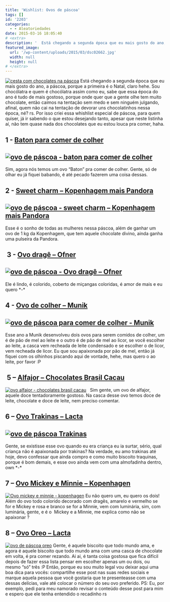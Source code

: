 ```yaml
---
title: 'Wishlist: Ovos de páscoa'
tags: []
id: '2203'
categories:
  - - Aleatoriedades
date: 2015-03-16 18:05:40
# <extra>
description: '  Está chegando a segunda época que eu mais gosto do ano, a páscoa, porque a primeira é o Natal, claro hehe. Sou chocólatra e quem é chocólatra assim como eu, sabe que essa época do ano é tudo de mais gostoso, porque onde quer que a gente olhe tem muito chocolate, então caímos na tentação sem medo e sem ninguém julgando, afinal, quem não cai na tentação de devorar uns chocolatinhos nessa época, né? rs. Por isso criei essa whishlist especial de páscoa, para quem quiser, já ir sabendo o que estou desejando tanto, apesar que neste listinha aí, não tem quase nada dos chocolates que eu estou louca pra comer, haha. 1 &#8211; Baton para comer de colher Sim, agora nós temos um ovo “Baton” pra comer de colher. Gente, só de olhar eu já fiquei babando, é &hellip;'
featured_image: 
  url: '/wp-content/uploads/2015/03/dsc02662.jpg'
  width: null
  height: null
# </extra>
---
```

[![cesta com chocolates na páscoa ](/wp-content/uploads/2015/03/dsc02662.jpg)](/wp-content/uploads/2015/03/dsc02662.jpg)  Está chegando a segunda época que eu mais gosto do ano, a páscoa, porque a primeira é o Natal, claro hehe. Sou chocólatra e quem é chocólatra assim como eu, sabe que essa época do ano é tudo de mais gostoso, porque onde quer que a gente olhe tem muito chocolate, então caímos na tentação sem medo e sem ninguém julgando, afinal, quem não cai na tentação de devorar uns chocolatinhos nessa época, né? rs. Por isso criei essa whishlist especial de páscoa, para quem quiser, já ir sabendo o que estou desejando tanto, apesar que neste listinha aí, não tem quase nada dos chocolates que eu estou louca pra comer, haha.

## 1 - [Baton para comer de colher](http://oferta.vc/6ByE "Baton para comer de colher ")

## [![ovo de páscoa - baton para comer de colher](/wp-content/uploads/2015/03/01.jpg)](/wp-content/uploads/2015/03/01.jpg)

Sim, agora nós temos um ovo “Baton” pra comer de colher. Gente, só de olhar eu já fiquei babando, é até pecado fazerem uma coisa dessas.

## 2 - [**Sweet charm – Kopenhagem mais Pandora**](http://www.kopenhagen.com.br/produto/ovo-sweet-treasure/ "Sweet charm – Kopenhagem mais Pandora ")

## [![ovo de páscoa - sweet charm – Kopenhagem mais Pandora ](/wp-content/uploads/2015/03/02.jpg)](/wp-content/uploads/2015/03/02.jpg)

Esse é o sonho de todas as mulheres nessa páscoa, além de ganhar um ovo de 1 kg da Kopenhagem, que tem aquele chocolate divino, ainda ganha uma pulseira da Pandora.

##  3 - [**Ovo dragê – Ofner**](https://www.ofner.com.br/index.php?view=detalhes_produto&id=424 "Ovo dragê - Ofner ")

## [![ovo de páscoa - Ovo dragê – Ofner ](/wp-content/uploads/2015/03/03.jpg)](/wp-content/uploads/2015/03/03.jpg)

Ele é lindo, é colorido, coberto de miçangas coloridas, é amor de mais e eu quero \*-\*

## 4 - [**Ovo de colher – Munik**](http://chocolatesmunik.com.br/pao-de-mel/%20 "Ovo de colher - Munik ")

## [![ovo de páscoa para comer de colher - Munik](/wp-content/uploads/2015/03/04.png)](/wp-content/uploads/2015/03/04.png)

Esse ano a Munik desenvolveu dois ovos para serem comidos de colher, um é de pão de mel ao leite e o outro é de pão de mel ao licor, se você escolher ao leite, a casca vem recheada de leite condensado e se escolher o de licor, vem recheada de licor. Eu que sou apaixonada por pão de mel, então já fiquei com os olhinhos piscando aqui de vontade, hehe, mas quero o ao leite, por favor :P

##  **5 – [Alfajor – Chocolates Brasil Cacau](http://www.chocolatesbrasilcacau.com.br/index.php/produto/ovo-alfajor-350g/ "Alfajor - Chocolates Brasil Cacau")** 

[![ovo alfajor - chocolates brasil cacau](/wp-content/uploads/2015/03/05.jpg)](/wp-content/uploads/2015/03/05.jpg)   Sim gente, um ovo de alfajor, aquele doce tentadoramente gostoso. Na casca desse ovo temos doce de leite, chocolate e doce de leite, nem preciso comentar.

## **6 – [Ovo Trakinas – Lacta](http://oferta.vc/6ByM "Ovo Trakinas – Lacta ")**

## [![ovo de páscoa Trakinas ](/wp-content/uploads/2015/03/06.jpg)](/wp-content/uploads/2015/03/06.jpg)

Gente, se existisse esse ovo quando eu era criança eu ia surtar, sério, qual criança não é apaixonada por trakinas? Na verdade, eu amo trakinas até hoje, devo confessar que ainda compro e como muito biscoito traquinas, porque é bom demais, e esse ovo ainda vem com uma almofadinha dentro, own \*-\*

## **7 – [Ovo Mickey e Minnie – Kopenhagen](http://www.kopenhagen.com.br/produto/ovo-mickey-300g/?cat=pascoa-disney "ovo Mickey e Minnie – Kopenhagen ")**

[![Ovo mickey e minnie - kopenhagen ](/wp-content/uploads/2015/03/07.jpg)](/wp-content/uploads/2015/03/07.jpg) Eu não quero um, eu quero os dois! Além do ovo todo colorido decorado com dragês, amarelo e vermelho se for e Mickey e rosa e branco se for a Minnie, vem com luminária, sim, com luminária, gente, e é o  Mickey e a Minnie, me explica como não se apaixonar ?

## **8 – [Ovo Oreo – Lacta](http://oferta.vc/6ByP "Ovo Oreo – Lacta ")** 

[![ovo de páscoa oreo](/wp-content/uploads/2015/03/08.jpg)](/wp-content/uploads/2015/03/08.jpg) Gente, é aquele biscoito que todo mundo ama, e agora é aquele biscoito que todo mundo ama com uma casca de chocolate em volta, é pra comer rezando. Ai ai, é tanta coisa gostosa que fica difícil depois de fazer essa lista pensar em escolher apenas um ou dois, ou mesmo “só” três :P Então, porque eu sou muito legal vou deixar aqui uma boa dica para vocês: compartilhe esse post nas suas redes sociais e marque aquela pessoa que você gostaria que te presenteasse com uma dessas delícias, vale até colocar o número do seu ovo preferido. PS: Eu, por exemplo, pedi para meu namorado revisar o conteúdo desse post para mim e espero que ele tenha entendido o recadinho rs
